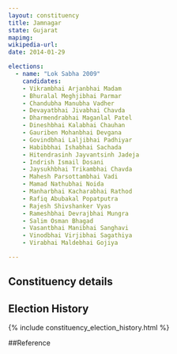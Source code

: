 ```yaml
---
layout: constituency
title: Jamnagar
state: Gujarat
mapimg: 
wikipedia-url: 
date: 2014-01-29

elections: 
  - name: "Lok Sabha 2009"
    candidates: 
    - Vikrambhai Arjanbhai Madam 
    - Bhuralal Meghjibhai Parmar 
    - Chandubha Manubha Vadher 
    - Devayatbhai Jivabhai Chavda 
    - Dharmendrabhai Maganlal Patel 
    - Dineshbhai Kalabhai Chauhan 
    - Gauriben Mohanbhai Devgana 
    - Govindbhai Laljibhai Padhiyar 
    - Habibbhai Ishabhai Sachada 
    - Hitendrasinh Jayvantsinh Jadeja 
    - Indrish Ismail Dosani 
    - Jaysukhbhai Trikambhai Chavda 
    - Mahesh Parsottambhai Vadi 
    - Mamad Nathubhai Noida 
    - Manharbhai Kacharabhai Rathod 
    - Rafiq Abubakal Popatputra 
    - Rajesh Shivshanker Vyas 
    - Rameshbhai Devrajbhai Mungra 
    - Salim Osman Bhagad 
    - Vasantbhai Manibhai Sanghavi 
    - Vinodbhai Virjibhai Sagathiya 
    - Virabhai Maldebhai Gojiya 

---
```

## Constituency details


## Election History
{% include constituency_election_history.html %}

##Reference
